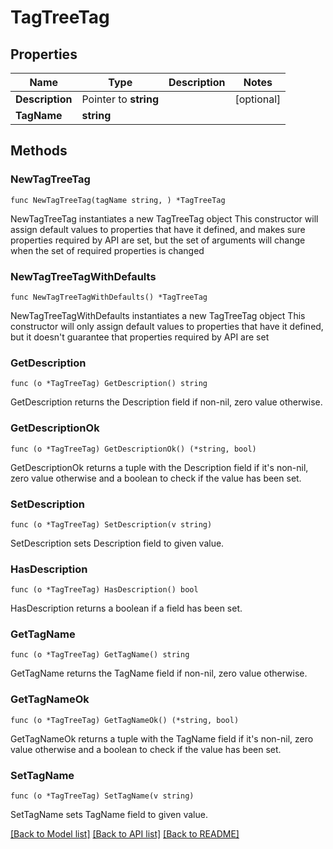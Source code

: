 # TagTreeTag

## Properties

Name | Type | Description | Notes
------------ | ------------- | ------------- | -------------
**Description** | Pointer to **string** |  | [optional] 
**TagName** | **string** |  | 

## Methods

### NewTagTreeTag

`func NewTagTreeTag(tagName string, ) *TagTreeTag`

NewTagTreeTag instantiates a new TagTreeTag object
This constructor will assign default values to properties that have it defined,
and makes sure properties required by API are set, but the set of arguments
will change when the set of required properties is changed

### NewTagTreeTagWithDefaults

`func NewTagTreeTagWithDefaults() *TagTreeTag`

NewTagTreeTagWithDefaults instantiates a new TagTreeTag object
This constructor will only assign default values to properties that have it defined,
but it doesn't guarantee that properties required by API are set

### GetDescription

`func (o *TagTreeTag) GetDescription() string`

GetDescription returns the Description field if non-nil, zero value otherwise.

### GetDescriptionOk

`func (o *TagTreeTag) GetDescriptionOk() (*string, bool)`

GetDescriptionOk returns a tuple with the Description field if it's non-nil, zero value otherwise
and a boolean to check if the value has been set.

### SetDescription

`func (o *TagTreeTag) SetDescription(v string)`

SetDescription sets Description field to given value.

### HasDescription

`func (o *TagTreeTag) HasDescription() bool`

HasDescription returns a boolean if a field has been set.

### GetTagName

`func (o *TagTreeTag) GetTagName() string`

GetTagName returns the TagName field if non-nil, zero value otherwise.

### GetTagNameOk

`func (o *TagTreeTag) GetTagNameOk() (*string, bool)`

GetTagNameOk returns a tuple with the TagName field if it's non-nil, zero value otherwise
and a boolean to check if the value has been set.

### SetTagName

`func (o *TagTreeTag) SetTagName(v string)`

SetTagName sets TagName field to given value.



[[Back to Model list]](../README.md#documentation-for-models) [[Back to API list]](../README.md#documentation-for-api-endpoints) [[Back to README]](../README.md)


